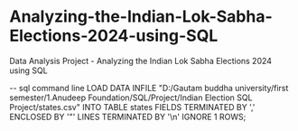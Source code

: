 # Analyzing-the-Indian-Lok-Sabha-Elections-2024-using-SQL
Data Analysis Project - Analyzing the Indian Lok Sabha Elections 2024 using SQL

-- sql command line
LOAD DATA INFILE "D:/Gautam buddha university/first semester/1.Anudeep Foundation/SQL/Project/Indian Election SQL Project/states.csv"
INTO TABLE states
FIELDS TERMINATED BY ','
ENCLOSED BY '"'
LINES TERMINATED BY '\n'
IGNORE 1 ROWS;



